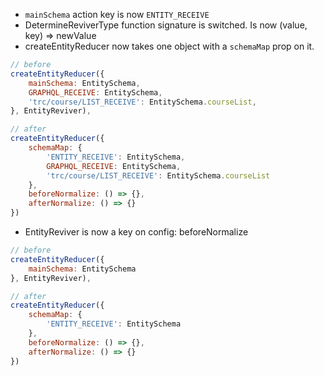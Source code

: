 * `mainSchema` action key is now `ENTITY_RECEIVE`
* DetermineReviverType function signature is switched. Is now (value, key) => newValue
* createEntityReducer now takes one object with a `schemaMap` prop on it.

```js
// before
createEntityReducer({
    mainSchema: EntitySchema,
    GRAPHQL_RECEIVE: EntitySchema,
    'trc/course/LIST_RECEIVE': EntitySchema.courseList,
}, EntityReviver),

// after
createEntityReducer({
    schemaMap: {
        'ENTITY_RECEIVE': EntitySchema,
        GRAPHQL_RECEIVE: EntitySchema,
        'trc/course/LIST_RECEIVE': EntitySchema.courseList
    },
    beforeNormalize: () => {},
    afterNormalize: () => {}
})
```

* EntityReviver is now a key on config: beforeNormalize

```js
// before
createEntityReducer({
    mainSchema: EntitySchema
}, EntityReviver),

// after
createEntityReducer({
    schemaMap: {
        'ENTITY_RECEIVE': EntitySchema
    },
    beforeNormalize: () => {},
    afterNormalize: () => {}
})
```
